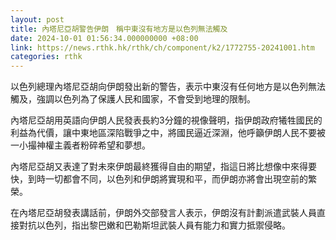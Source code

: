 ```yaml
---
layout: post
title: 內塔尼亞胡警告伊朗　稱中東沒有地方是以色列無法觸及
date: 2024-10-01 01:56:34.000000000 +08:00
link: https://news.rthk.hk/rthk/ch/component/k2/1772755-20241001.htm
categories: rthk
---
```


以色列總理內塔尼亞胡向伊朗發出新的警告，表示中東沒有任何地方是以色列無法觸及，強調以色列為了保護人民和國家，不會受到地理的限制。

內塔尼亞胡用英語向伊朗人民發表長約3分鐘的視像聲明，指伊朗政府犧牲國民的利益為代價，讓中東地區深陷戰爭之中，將國民逼近深淵，他呼籲伊朗人民不要被一小撮神權主義者粉碎希望和夢想。

內塔尼亞胡又表達了對未來伊朗最終獲得自由的期望，指這日將比想像中來得要快，到時一切都會不同，以色列和伊朗將實現和平，而伊朗亦將會出現空前的繁榮。

在內塔尼亞胡發表講話前，伊朗外交部發言人表示，伊朗沒有計劃派遣武裝人員直接對抗以色列，指出黎巴嫩和巴勒斯坦武裝人員有能力和實力抵禦侵略。
